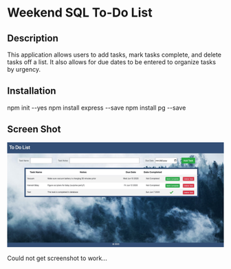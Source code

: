 # Weekend SQL To-Do List

## Description
This application allows users to add tasks, mark tasks complete, and delete tasks off a list. It also allows for due dates to be entered to organize tasks by urgency.

## Installation
<!-- npm install moment --save NOT USED -->
npm init --yes
npm install express --save
npm install pg --save

## Screen Shot
![screenshot](server/public/images/todo_screenshot.jpg)

Could not get screenshot to work...